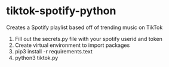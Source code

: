 # tiktok-spotify-python
Creates a Spotify playlist based off of trending music on TikTok

1. Fill out the secrets.py file with your spotify userid and token
2. Create virtual environment to import packages
3. pip3 install -r requirements.text
4. python3 tiktok.py
